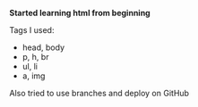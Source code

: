 **Started learning html from beginning**

Tags I used: 
- head, body
- p, h, br
- ul, li
- a, img


Also tried to use branches and deploy on GitHub
